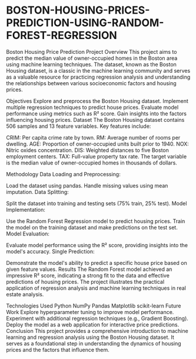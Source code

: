 # BOSTON-HOUSING-PRICES-PREDICTION-USING-RANDOM-FOREST-REGRESSION

Boston Housing Price Prediction
Project Overview
This project aims to predict the median value of owner-occupied homes in the Boston area using machine learning techniques. The dataset, known as the Boston Housing dataset, is a classic in the machine learning community and serves as a valuable resource for practicing regression analysis and understanding the relationships between various socioeconomic factors and housing prices.

Objectives
Explore and preprocess the Boston Housing dataset.
Implement multiple regression techniques to predict house prices.
Evaluate model performance using metrics such as R² score.
Gain insights into the factors influencing housing prices.
Dataset
The Boston Housing dataset contains 506 samples and 13 feature variables. Key features include:

CRIM: Per capita crime rate by town.
RM: Average number of rooms per dwelling.
AGE: Proportion of owner-occupied units built prior to 1940.
NOX: Nitric oxides concentration.
DIS: Weighted distances to five Boston employment centers.
TAX: Full-value property tax rate.
The target variable is the median value of owner-occupied homes in thousands of dollars.

Methodology
Data Loading and Preprocessing:

Load the dataset using pandas.
Handle missing values using mean imputation.
Data Splitting:

Split the dataset into training and testing sets (75% train, 25% test).
Model Implementation:

Use the Random Forest Regression model to predict housing prices.
Train the model on the training dataset and make predictions on the test set.
Model Evaluation:

Evaluate model performance using the R² score, providing insights into the model's accuracy.
Single Prediction:

Demonstrate the model's ability to predict a specific house price based on given feature values.
Results
The Random Forest model achieved an impressive R² score, indicating a strong fit to the data and effective predictions of housing prices. The project illustrates the practical application of regression analysis and machine learning techniques in real estate analysis.

Technologies Used
Python
NumPy
Pandas
Matplotlib
scikit-learn
Future Work
Explore hyperparameter tuning to improve model performance.
Experiment with additional regression techniques (e.g., Gradient Boosting).
Deploy the model as a web application for interactive price predictions.
Conclusion
This project provides a comprehensive introduction to machine learning and regression analysis using the Boston Housing dataset. It serves as a foundational step in understanding the dynamics of housing prices and the factors that influence them.

